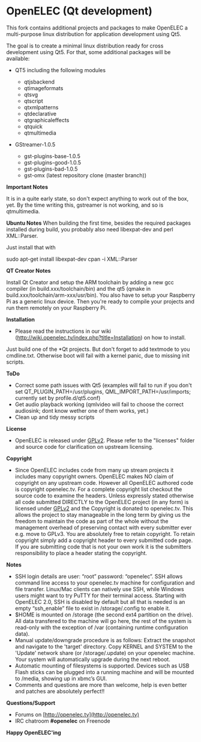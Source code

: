 # OpenELEC (Qt development)

This fork contains additional projects and packages to make OpenELEC a multi-purpose
linux distribution for application development using Qt5.

The goal is to create a minimal linux distribution ready for cross development using Qt5.
For that, some additional packages will be available:

- QT5 including the following modules
   - qtjsbackend
   - qtimageformats
   - qtsvg
   - qtscript
   - qtxmlpatterns
   - qtdeclarative
   - qtgraphicaleffects
   - qtquick
   - qtmultimedia

- GStreamer-1.0.5
   - gst-plugins-base-1.0.5
   - gst-plugins-good-1.0.5
   - gst-plugins-bad-1.0.5
   - gst-omx (latest repository clone (master branch))

**Important Notes**

It is in a quite early state, so don't expect anything to work out of the box, yet. By the time writing this, gstreamer is not working, and so is qtmultimedia.

**Ubuntu Notes**
When building the first time, besides the required packages installed during build, you probably also need libexpat-dev and perl XML::Parser.

Just install that with

sudo apt-get install libexpat-dev
cpan -i XML::Parser

**QT Creator Notes**

Install Qt Creator and setup the ARM toolchain by adding a new gcc compiler (in build.xxx/toolchain/bin) and the qt5 (qmake in build.xxx/toolchain/arm-xxx/usr/bin). You also have to setup your Raspberry Pi as a generic linux device. Then you're ready to compile your projects and run them remotely on your Raspberry Pi.

**Installation**

* Please read the instructions in our wiki (http://wiki.openelec.tv/index.php?title=Installation) on how to install.

Just build one of the \*Qt projects. But don't forget to add textmode to you cmdline.txt.
Otherwise boot will fail with a kernel panic, due to missing init scripts.

**ToDo**

- Correct some path issues with Qt5 (examples will fail to run if you don't set QT_PLUGIN_PATH=/usr/plugins, QML_IMPORT_PATH=/usr/imports; currently set by profile.d/qt5.conf)
- Get audio playback working (qmlvideo will fail to choose the correct audiosink; dont know wether one of them works, yet.)
- Clean up and tidy messy scripts

**License**

* OpenELEC is released under [GPLv2](http://www.gnu.org/licenses/gpl-2.0.html). Please refer to the "licenses" folder and 
  source code for clarification on upstream licensing.

**Copyright**

* Since OpenELEC includes code from many up stream projects it includes many 
  copyright owners. OpenELEC makes NO claim of copyright on any upstream code. 
  However all OpenELEC authored code is copyright openelec.tv.
  For a complete copyright list checkout the source code to examine the headers.
  Unless expressly stated otherwise all code submitted DIRECTLY to the OpenELEC 
  project (in any form) is licensed under [GPLv2](http://www.gnu.org/licenses/gpl-2.0.html) and the Copyright is donated to 
  openelec.tv.
  This allows the project to stay manageable in the long term by giving us the
  freedom to maintain the code as part of the whole without the management 
  overhead of preserving contact with every submitter ever e.g. move to GPLv3.
  You are absolutely free to retain copyright. To retain copyright simply add a 
  copyright header to every submitted code page.
  If you are submitting code that is not your own work it is the submitters 
  responsibility to place a header stating the copyright. 

**Notes**

* SSH login details are user: “root” password: “openelec”.
  SSH allows command line access to your openelec.tv machine for configuration
  and file transfer. Linux/Mac clients can natively use SSH, while Windows
  users might want to try PuTTY for their terminal access.
  Starting with OpenELEC 2.0, SSH is disabled by default but all that is needed
  is an empty “ssh_enable” file to exist in /storage/.config to enable it.
* $HOME is mounted on /storage (the second ext4 partition on the drive). 
  All data transfered to the machine will go here, the rest of the system is
  read-only with the exception of /var (containing runtime configuration data).
* Manual update/downgrade procedure is as follows:
  Extract the snapshot and navigate to the 'target' directory.
  Copy KERNEL and SYSTEM to the 'Update' network share (or /storage/.update) on
  your openelec machine. Your system will automatically upgrade during the 
  next reboot.
* Automatic mounting of filesystems is supported. Devices such as USB Flash 
  sticks can be plugged into a running machine and will be mounted to /media,
  showing up in xbmc’s GUI.
* Comments and questions are more than welcome, help is even better and patches 
  are absolutely perfect!!

**Questions/Support**

* Forums on [http://openelec.tv](http://openelec.tv)
* IRC chatroom **#openelec** on Freenode

**Happy OpenELEC'ing**
